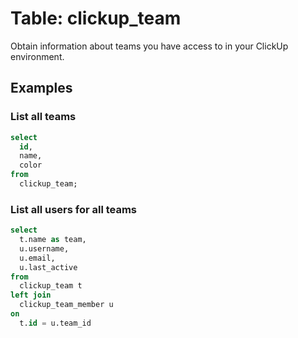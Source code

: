 # Table: clickup_team

Obtain information about teams you have access to in your ClickUp environment.

## Examples

### List all teams

```sql
select
  id,
  name,
  color
from
  clickup_team;
```

### List all users for all teams

```sql
select
  t.name as team,
  u.username,
  u.email,
  u.last_active
from
  clickup_team t
left join
  clickup_team_member u
on 
  t.id = u.team_id
```
